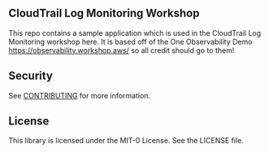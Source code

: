 ## CloudTrail Log Monitoring Workshop

This repo contains a sample application which is used in the CloudTrail Log Monitoring workshop here. It is based off of the One Observability Demo https://observability.workshop.aws/ so all credit should go to them!

## Security

See [CONTRIBUTING](CONTRIBUTING.md#security-issue-notifications) for more information.

## License

This library is licensed under the MIT-0 License. See the LICENSE file.

